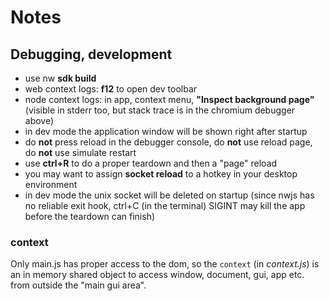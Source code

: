 # Notes

## Debugging, development

- use nw **sdk build**
- web context logs: **f12** to open dev toolbar
- node context logs: in app, context menu, **"Inspect background page"**  
  (visible in stderr too, but stack trace is in the chromium debugger above)
- in dev mode the application window will be shown right after startup
- do **not** press reload in the debugger console, do **not** use reload page, do **not** use simulate restart
- use **ctrl+R** to do a proper teardown and then a "page" reload
- you may want to assign **socket reload** to a hotkey in your desktop environment
- in dev mode the unix socket will be deleted on startup (since nwjs has no reliable exit hook,
  ctrl+C (in the terminal) SIGINT may kill the app before the teardown can finish)

### context

Only main.js has proper access to the dom, so the `context` (in _context.js_) is an in memory shared object to access window, document, gui, app etc. from outside the "main gui area".
